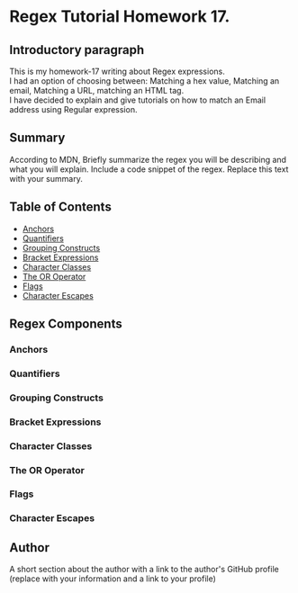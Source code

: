 # Regex Tutorial Homework 17.

## Introductory paragraph

This is my homework-17 writing about Regex expressions.  
I had an option of choosing between: Matching a hex value, Matching an email, Matching a URL, matching an HTML tag.  
I have decided to explain and give tutorials on how to match an Email address using Regular expression.

## Summary

According to MDN,
Briefly summarize the regex you will be describing and what you will explain. Include a code snippet of the regex. Replace this text with your summary.

## Table of Contents

- [Anchors](#anchors)
- [Quantifiers](#quantifiers)
- [Grouping Constructs](#grouping-constructs)
- [Bracket Expressions](#bracket-expressions)
- [Character Classes](#character-classes)
- [The OR Operator](#the-or-operator)
- [Flags](#flags)
- [Character Escapes](#character-escapes)

## Regex Components

### Anchors

### Quantifiers

### Grouping Constructs

### Bracket Expressions

### Character Classes

### The OR Operator

### Flags

### Character Escapes

## Author

A short section about the author with a link to the author's GitHub profile (replace with your information and a link to your profile)
